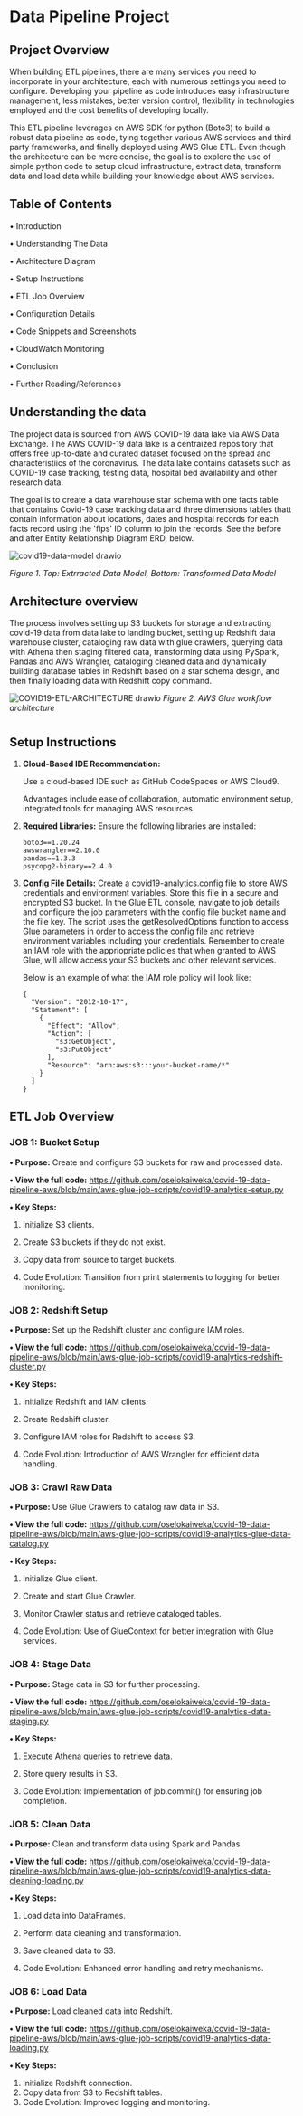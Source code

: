 # Data Pipeline Project


## Project Overview
When building ETL pipelines, there are many services you need to incorporate in your architecture, each with numerous settings you need to configure.  Developing your pipeline as code introduces easy infrastructure management, less mistakes, better version control, flexibility in technologies employed and the cost benefits of developing locally.

This ETL pipeline leverages on AWS SDK for python (Boto3) to build a robust data pipeline as code, tying together various AWS services and third party frameworks, and finally deployed using AWS Glue ETL. Even though the architecture can be more concise, the goal is to explore the use of simple python code to setup cloud infrastructure, extract data, transform data and load data while building your knowledge about AWS services.

## Table of Contents
•	Introduction

•	Understanding The Data

•	Architecture Diagram

•	Setup Instructions

•	ETL Job Overview

•	Configuration Details

•	Code Snippets and Screenshots

•	CloudWatch Monitoring

•	Conclusion

•	Further Reading/References


## Understanding the data
The project data is sourced from AWS COVID-19 data lake via AWS Data Exchange. The AWS COVID-19 data lake is a centraized repository that offers free up-to-date and curated dataset focused on the spread and characteristiics of the coronavirus. The data lake contains datasets such as COVID-19 case tracking, testing data, hospital bed availability and other research data. 

The goal is to create a data warehouse star schema with one facts table that contains Covid-19 case tracking data and three dimensions tables thatt contain information about locations, dates and hospital records for each facts record using the 'fips' ID column to join the records. See the before and after Entity Relationship Diagram ERD, below. 
 
![covid19-data-model drawio](https://github.com/user-attachments/assets/fd7692ff-eaac-4fa9-80a6-9340bfc1db81)

_Figure 1. Top: Extrracted Data Model, Bottom: Transformed Data Model_

## Architecture overview
The process involves setting up S3 buckets for storage and extracting covid-19 data from data lake to landing bucket, setting up Redshift data warehouse cluster, cataloging raw data with glue crawlers, querying data with Athena then staging filtered data, transforming data using PySpark, Pandas and AWS Wrangler, cataloging cleaned data and dynamically building database tables in Redshift based on a star schema design, and then finally loading data with Redshift copy command.  


![COVID19-ETL-ARCHITECTURE drawio](https://github.com/user-attachments/assets/635eda25-85ba-4c43-a4f8-de0389ffbed5)
                          _Figure 2. AWS Glue workflow architecture_


#
## Setup Instructions
1.	**Cloud-Based IDE Recommendation:**
	
    Use a cloud-based IDE such as GitHub CodeSpaces or AWS Cloud9.

    Advantages include ease of collaboration, automatic environment setup, integrated tools for managing AWS resources.

2.  **Required Libraries:**
    Ensure the following libraries are installed:

        boto3==1.20.24
        awswrangler==2.10.0
        pandas==1.3.3
        psycopg2-binary==2.4.0

3.	**Config File Details:**
    Create a covid19-analytics.config file to store AWS credentials and environment variables. Store this file in a secure and encrypted S3 bucket. In the Glue ETL console, navigate to job details and configure the job parameters with the config file bucket name and the file key. The script uses the getResolvedOptions function to access Glue parameters in order to access the config file and retrieve environment variables including your credentials. Remember to create an IAM role with the appriopriate policies that when granted to AWS Glue, will allow access your S3 buckets and other relevant services. 

    Below is an example of what the IAM role policy will look like:

        {
          "Version": "2012-10-17", 
          "Statement": [
            {
              "Effect": "Allow", 
              "Action": [
                "s3:GetObject",
                "s3:PutObject"
              ],
              "Resource": "arn:aws:s3:::your-bucket-name/*"
            }
          ]
        }

## ETL Job Overview
### JOB 1: Bucket Setup
**•	Purpose:** Create and configure S3 buckets for raw and processed data.

**• View the full code:** https://github.com/oselokaiweka/covid-19-data-pipeline-aws/blob/main/aws-glue-job-scripts/covid19-analytics-setup.py

**•	Key Steps:**

  1. Initialize S3 clients.
  
  2. Create S3 buckets if they do not exist.
  
  3. Copy data from source to target buckets.
  
  4. Code Evolution: Transition from print statements to logging for better monitoring.
    
### JOB 2: Redshift Setup
**•	Purpose:** Set up the Redshift cluster and configure IAM roles.

**• View the full code:** https://github.com/oselokaiweka/covid-19-data-pipeline-aws/blob/main/aws-glue-job-scripts/covid19-analytics-redshift-cluster.py

**•	Key Steps:**

  1. Initialize Redshift and IAM clients.
  
  2. Create Redshift cluster.
  
  3. Configure IAM roles for Redshift to access S3.
  
  4. Code Evolution: Introduction of AWS Wrangler for efficient data handling.

### JOB 3: Crawl Raw Data
**•	Purpose:** Use Glue Crawlers to catalog raw data in S3.

**• View the full code:** https://github.com/oselokaiweka/covid-19-data-pipeline-aws/blob/main/aws-glue-job-scripts/covid19-analytics-glue-data-catalog.py

**•	Key Steps:**

  1. Initialize Glue client.
  
  2. Create and start Glue Crawler.
  
  3. Monitor Crawler status and retrieve cataloged tables.
  
  4. Code Evolution: Use of GlueContext for better integration with Glue services.

### JOB 4: Stage Data
**•	Purpose:** Stage data in S3 for further processing.

**• View the full code:** https://github.com/oselokaiweka/covid-19-data-pipeline-aws/blob/main/aws-glue-job-scripts/covid19-analytics-data-staging.py

**•	Key Steps:**

  1. Execute Athena queries to retrieve data.
  
  2. Store query results in S3.
  
  3. Code Evolution: Implementation of job.commit() for ensuring job completion.

### JOB 5: Clean Data
**•	Purpose:** Clean and transform data using Spark and Pandas.

**• View the full code:** https://github.com/oselokaiweka/covid-19-data-pipeline-aws/blob/main/aws-glue-job-scripts/covid19-analytics-data-cleaning-loading.py

**•	Key Steps:**

  1. Load data into DataFrames.
  
  2. Perform data cleaning and transformation.
  
  3. Save cleaned data to S3.
  
  4. Code Evolution: Enhanced error handling and retry mechanisms.

### JOB 6: Load Data
**•	Purpose:** Load cleaned data into Redshift.

**• View the full code:** https://github.com/oselokaiweka/covid-19-data-pipeline-aws/blob/main/aws-glue-job-scripts/covid19-analytics-data-loading.py

**•	Key Steps:**

1. Initialize Redshift connection.
2. Copy data from S3 to Redshift tables.
3. Code Evolution: Improved logging and monitoring.
